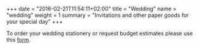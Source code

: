 +++
date = "2016-02-21T11:54:11+02:00"
title = "Wedding"
name = "wedding"
weight = 1
summary = "Invitations and other paper goods for your special day"
+++

To order your wedding stationery or request budget estimates please use this <a target="_blank" href="https://docs.google.com/forms/d/e/1FAIpQLSfiL65eOwKq49z9CtHWbhxkpfUfmYeyegf8INOtvqsL-Llx7Q/viewform?usp=sf_link">form</a>.
